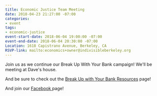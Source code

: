 ```yaml
---
title: Economic Justice Team Meeting
date: 2018-04-23 21:27:00 -07:00
categories:
- event
tags:
- economic-justice
event-start-date: 2018-06-04 19:00:00 -07:00
event-end-date: 2018-06-04 20:30:00 -07:00
Location: 1618 Capistrano Avenue, Berkeley, CA
RSVP-link: mailto:economics+owner@indivisibleberkeley.org
---
```


Join us as we continue our Break Up With Your Bank campaign! We'll be meeting at Dave's house.

And be sure to check out the [Break Up with Your Bank Resources](https://groups.google.com/a/indivisibleberkeley.org/forum/#!forum/buwyb) page!

And join our [Facebook ](https://www.facebook.com/groups/238932426853707/)page!
